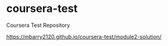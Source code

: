# coursera-test
Coursera Test Repository

https://mbarry2120.github.io/coursera-test/module2-solution/
